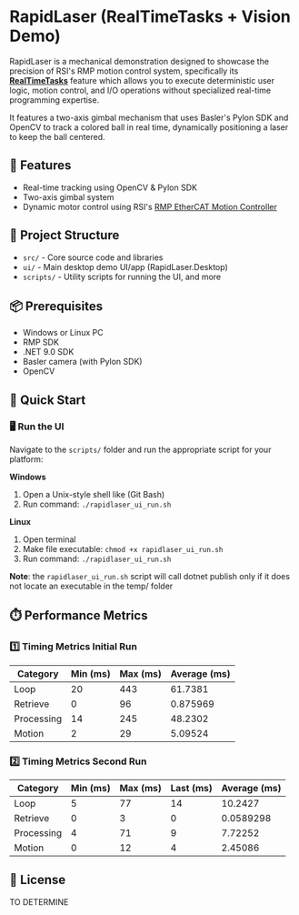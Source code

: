 # RapidLaser (RealTimeTasks + Vision Demo)

RapidLaser is a mechanical demonstration designed to showcase the precision of RSI's RMP motion control system, specifically its [**RealTimeTasks**](https://support.roboticsys.com/rmp/rttasks.html) feature which allows you to execute deterministic user logic, motion control, and I/O operations without specialized real-time programming expertise.  

It features a two-axis gimbal mechanism that uses Basler's Pylon SDK and OpenCV to track a colored ball in real time, dynamically positioning a laser to keep the ball centered.

## 🚀 Features

- Real-time tracking using OpenCV & Pylon SDK
- Two-axis gimbal system
- Dynamic motor control using RSI's [RMP EtherCAT Motion Controller](https://www.roboticsys.com/rmp-ethercat-motion-controller)

## 📁 Project Structure

- `src/` - Core source code and libraries
- `ui/` - Main desktop demo UI/app (RapidLaser.Desktop)
- `scripts/` - Utility scripts for running the UI, and more

## 📦 Prerequisites

- Windows or Linux PC
- RMP SDK
- .NET 9.0 SDK
- Basler camera (with Pylon SDK)
- OpenCV

## 🏁 Quick Start

### 🖥️ Run the UI

Navigate to the `scripts/` folder and run the appropriate script for your platform:

**Windows**  

1. Open a Unix-style shell like (Git Bash)
2. Run command: `./rapidlaser_ui_run.sh`  

**Linux**  

1. Open terminal
2. Make file executable: `chmod +x rapidlaser_ui_run.sh`
3. Run command: `./rapidlaser_ui_run.sh` 

**Note**: the `rapidlaser_ui_run.sh` script will call dotnet publish only if it does not locate an executable in the temp/ folder

## ⏱️ Performance Metrics

### 1️⃣ Timing Metrics Initial Run

| Category   | Min (ms) | Max (ms) | Average (ms) |
|------------|----------|----------|--------------|
| Loop       | 20       | 443      | 61.7381      |
| Retrieve   | 0        | 96       | 0.875969     |
| Processing | 14       | 245      | 48.2302      |
| Motion     | 2        | 29       | 5.09524      |

### 2️⃣ Timing Metrics Second Run

| Category   | Min (ms) | Max (ms) | Last (ms) | Average (ms) |
|------------|----------|----------|-----------|---------------|
| Loop       | 5        | 77       | 14        | 10.2427       |
| Retrieve   | 0        | 3        | 0         | 0.0589298     |
| Processing | 4        | 71       | 9         | 7.72252       |
| Motion     | 0        | 12       | 4         | 2.45086       |

## 📄 License

TO DETERMINE